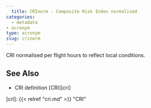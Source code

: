 ```yaml
---
  title: CRInorm - Composite Risk Index normalised
categories:
  - metadata
- acronym
type: acronym
slug: crinorm
---
```

  
  CRI normalised per flight hours to reflect local conditions.


## See Also
* CRI definition [CRI][cri]

[cri]: {{< relref "cri.md" >}} "CRI"
